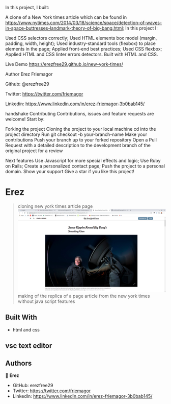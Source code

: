 In this project, I built:

A clone of a New York times article which can be found in
https://www.nytimes.com/2014/03/18/science/space/detection-of-waves-in-space-buttresses-landmark-theory-of-big-bang.html;
In this project I:

Used CSS selectors correctly;
Used HTML elements box model (margin, padding, width, height);
Used industry-standard tools (flexbox) to place elements in the page;
Applied front-end best practices;
Used CSS flexbox;
Applied HTML and CSS linter errors detectors.
Built with
HTML and CSS.

Live Demo
https://erezfree29.github.io/new-york-times/


Author
Erez Friemagor 

Github: @erezfree29

Twitter: https://twitter.com/friemagor

Linkedin: https://www.linkedin.com/in/erez-friemagor-3b0bab145/

handshake Contributing
Contributions, issues and feature requests are welcome! Start by:

Forking the project
Cloning the project to your local machine
cd into the project directory
Run git checkout -b your-branch-name
Make your contributions
Push your branch up to your forked repository
Open a Pull Request with a detailed description to the development branch of the original project for a review

Next features
Use Javascript for more special effects and logic;
Use Ruby on Rails;
Create a personalized contact page;
Push the project to a personal domain.
Show your support
Give a star if you like this project!





































[](https://img.shields.io/badge/Microverse-blueviolet)
# Erez
> cloning new york times article page 
![screenshot](./times.png)
making of the replica of a page article from the new york times without java script features 
## Built With
- html and css
## vsc text editor
## Authors
👤 **Erez**
- GitHub: erezfree29
- Twitter: https://twitter.com/friemagor
- LinkedIn: https://www.linkedin.com/in/erez-friemagor-3b0bab145/
